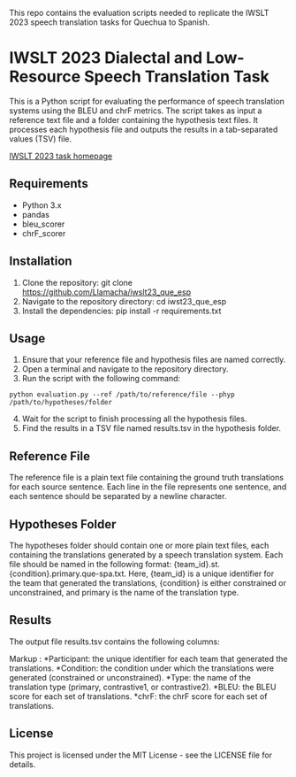 This repo contains the evaluation scripts needed to replicate the IWSLT 2023 speech translation tasks for Quechua to Spanish.

# IWSLT 2023 Dialectal and Low-Resource Speech Translation Task 

This is a Python script for evaluating the performance of speech translation systems using the BLEU and chrF metrics. The script takes as input a reference text file and a folder containing the hypothesis text files. It processes each hypothesis file and outputs the results in a tab-separated values (TSV) file.


<a href="https://iwslt.org/2023/low-resource">IWSLT 2023 task homepage</a>


## Requirements

- Python 3.x
- pandas
- bleu_scorer
- chrF_scorer

## Installation

1. Clone the repository: git clone https://github.com/Llamacha/iwslt23_que_esp
2. Navigate to the repository directory: cd iwst23_que_esp
3. Install the dependencies: pip install -r requirements.txt

## Usage

1. Ensure that your reference file and hypothesis files are named correctly.
2. Open a terminal and navigate to the repository directory.
3. Run the script with the following command:

```
python evaluation.py --ref /path/to/reference/file --phyp /path/to/hypotheses/folder
```

4. Wait for the script to finish processing all the hypothesis files.
5. Find the results in a TSV file named results.tsv in the hypothesis folder.


## Reference File

The reference file is a plain text file containing the ground truth translations for each source sentence. Each line in the file represents one sentence, and each sentence should be separated by a newline character.

## Hypotheses Folder

The hypotheses folder should contain one or more plain text files, each containing the translations generated by a speech translation system. Each file should be named in the following format: {team_id}.st.{condition}.primary.que-spa.txt. Here, {team_id} is a unique identifier for the team that generated the translations, {condition} is either constrained or unconstrained, and primary is the name of the translation type.

## Results

The output file results.tsv contains the following columns:

Markup : *Participant: the unique identifier for each team that generated the translations.
         *Condition: the condition under which the translations were generated (constrained or unconstrained).
         *Type: the name of the translation type (primary, contrastive1, or contrastive2).
         *BLEU: the BLEU score for each set of translations.
         *chrF: the chrF score for each set of translations. 

## License

This project is licensed under the MIT License - see the LICENSE file for details.
